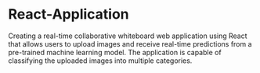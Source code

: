 # React-Application
Creating a real-time collaborative whiteboard web application using React that allows users to upload images and receive real-time predictions from a pre-trained machine learning model. The application is capable of classifying the uploaded images into multiple categories.
